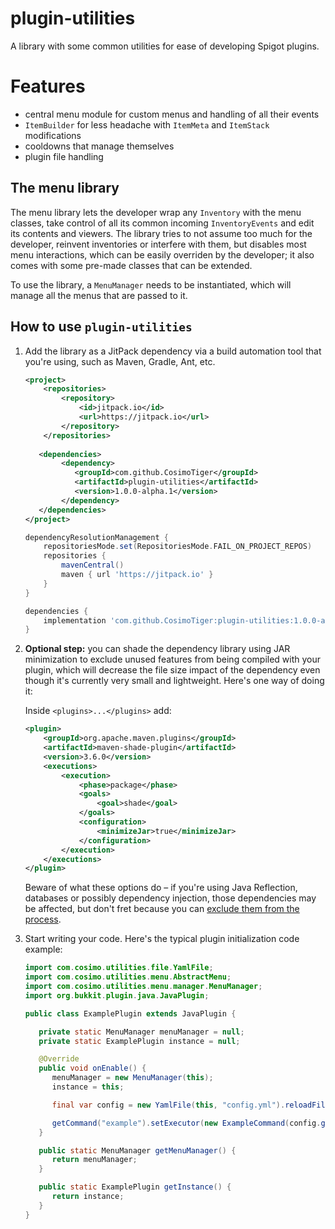 # plugin-utilities

A library with some common utilities for ease of developing Spigot plugins.

# Features

- central menu module for custom menus and handling of all their events
- `ItemBuilder` for less headache with `ItemMeta` and `ItemStack` modifications
- cooldowns that manage themselves
- plugin file handling

## The menu library

The menu library lets the developer wrap any `Inventory` with the menu classes, take control of all its common
incoming `InventoryEvents` and edit its contents and viewers. The library tries to not assume too much for the
developer, reinvent inventories or interfere with them, but disables most menu interactions, which can be easily
overriden by the developer; it also comes with some pre-made classes that can be extended.

To use the library, a `MenuManager` needs to be instantiated, which will manage all the menus that are passed to it.

## How to use `plugin-utilities`

1. Add the library as a JitPack dependency via a build automation tool that you're using, such as Maven, Gradle, Ant,
   etc.

    ```xml
   <project>
        <repositories>
            <repository>
                <id>jitpack.io</id>
                <url>https://jitpack.io</url>
            </repository>
        </repositories>
        
       <dependencies>
            <dependency>
               <groupId>com.github.CosimoTiger</groupId>
               <artifactId>plugin-utilities</artifactId>
               <version>1.0.0-alpha.1</version>
            </dependency>
       </dependencies>
   </project>
    ```

    ```groovy
    dependencyResolutionManagement {
        repositoriesMode.set(RepositoriesMode.FAIL_ON_PROJECT_REPOS)
        repositories {
            mavenCentral()
            maven { url 'https://jitpack.io' }
        }
    }
    
    dependencies {
        implementation 'com.github.CosimoTiger:plugin-utilities:1.0.0-alpha.1'
    }
    ```

2. **Optional step:** you can shade the dependency library using JAR minimization to exclude unused features from being
   compiled with your plugin, which will decrease the file size impact of the dependency even though it's currently very
   small and lightweight. Here's one way of doing it:

   Inside `<plugins>...</plugins>` add:

    ```xml
    <plugin>
        <groupId>org.apache.maven.plugins</groupId>
        <artifactId>maven-shade-plugin</artifactId>
        <version>3.6.0</version>
        <executions>
            <execution>
                <phase>package</phase>
                <goals>
                    <goal>shade</goal>
                </goals>
                <configuration>
                    <minimizeJar>true</minimizeJar>
                </configuration>
            </execution>
        </executions>
    </plugin>
    ```

   Beware of what these options do – if you're using Java Reflection, databases or possibly dependency injection, those
   dependencies may be affected, but don't fret because you
   can [exclude them from the process](https://maven.apache.org/plugins/maven-shade-plugin/examples/includes-excludes.html).

3. Start writing your code. Here's the typical plugin initialization code example:

    ```java
    import com.cosimo.utilities.file.YamlFile;
    import com.cosimo.utilities.menu.AbstractMenu;
    import com.cosimo.utilities.menu.manager.MenuManager;
    import org.bukkit.plugin.java.JavaPlugin;
    
    public class ExamplePlugin extends JavaPlugin {
    
       private static MenuManager menuManager = null;
       private static ExamplePlugin instance = null;
    
       @Override
       public void onEnable() {
          menuManager = new MenuManager(this);
          instance = this;
    
          final var config = new YamlFile(this, "config.yml").reloadFile().getMemory();
    
          getCommand("example").setExecutor(new ExampleCommand(config.getConfigurationSection("commands.example")));
       }
    
       public static MenuManager getMenuManager() {
          return menuManager;
       }
    
       public static ExamplePlugin getInstance() {
          return instance;
       }
    }
    ```
